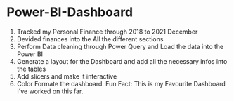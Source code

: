 # Power-BI-Dashboard

1) Tracked my Personal Finance through 2018 to 2021 December
2) Devided finances into the All the different sections
3) Perform Data cleaning through Power Query and Load the data into the Power BI
4) Generate a layout for the Dashboard and add all the necessary infos into the tables
5) Add slicers and make it interactive
6) Color Formate the dashboard.
Fun Fact: This is my Favourite Dashboard I've worked on this far.

